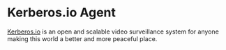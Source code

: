# Kerberos.io Agent

[Kerberos.io](https://kerberos.io/) is an open and scalable video surveillance system for anyone making this
world a better and more peaceful place.
